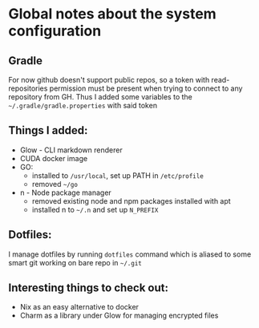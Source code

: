 # Global notes about the system configuration

## Gradle

For now github doesn't support public repos, so a token with read-repositories permission must be present when trying to connect to any repository from GH. Thus I added some variables to the `~/.gradle/gradle.properties` with said token

## Things I added:

- Glow - CLI markdown renderer
- CUDA docker image
- GO: 
    - installed to `/usr/local`, set up PATH in `/etc/profile`
    - removed `~/go`
- n - Node package manager
    - removed existing node and npm packages installed with apt
    - installed n to `~/.n` and set up `N_PREFIX`

## Dotfiles:

I manage dotfiles by running `dotfiles` command which is aliased to some smart git working on bare repo in `~/.git`

## Interesting things to check out:

- Nix as an easy alternative to docker
- Charm as a library under Glow for managing encrypted files
